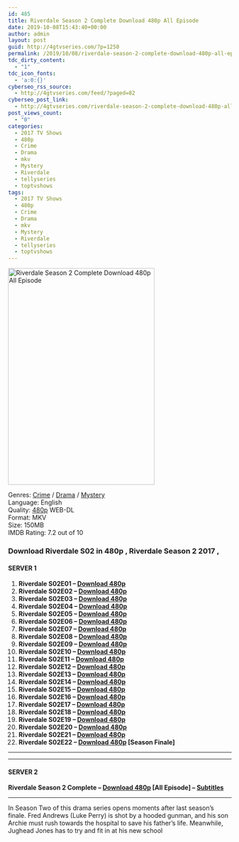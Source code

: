 ```yaml
---
id: 485
title: Riverdale Season 2 Complete Download 480p All Episode
date: 2019-10-08T15:43:40+00:00
author: admin
layout: post
guid: http://4gtvseries.com/?p=1250
permalink: /2019/10/08/riverdale-season-2-complete-download-480p-all-episode/
tdc_dirty_content:
  - "1"
tdc_icon_fonts:
  - 'a:0:{}'
cyberseo_rss_source:
  - http://4gtvseries.com/feed/?paged=82
cyberseo_post_link:
  - http://4gtvseries.com/riverdale-season-2-complete-download-480p-all-episode/
post_views_count:
  - "0"
categories:
  - 2017 TV Shows
  - 480p
  - Crime
  - Drama
  - mkv
  - Mystery
  - Riverdale
  - tellyseries
  - toptvshows
tags:
  - 2017 TV Shows
  - 480p
  - Crime
  - Drama
  - mkv
  - Mystery
  - Riverdale
  - tellyseries
  - toptvshows
---
```

<img loading="lazy" class="aligncenter" src="https://1.bp.blogspot.com/-kVlzfZEYP3A/XZyuWgGwkVI/AAAAAAAAAbM/CKbSreM7eD8p9hiDFh6PDGG0ZigSgiYUgCK4BGAYYCw/s1600/Riverdale%2BSeason%2B2.jpg" alt="Riverdale Season 2 Complete Download 480p All Episode" width="330" height="488" />

Genres: <a href="http://4gtvseries.com/tag/crime/" data-wpel-link="internal">Crime</a> /&nbsp;<a href="http://4gtvseries.com/tag/drama/" data-wpel-link="internal">Drama</a> / <a href="http://4gtvseries.com/tag/mystery/" data-wpel-link="internal">Mystery</a>  
Language: English  
Quality:&nbsp;<a href="http://4gtvseries.com/tag/480p/" data-wpel-link="internal">480p</a> WEB-DL  
Format: MKV  
Size: 150MB  
IMDB Rating: 7.2 out of 10

### **Download Riverdale S02 in 480p , Riverdale Season 2 2017 ,&nbsp;**

#### <span><strong>SERVER 1</strong></span>

  1. **Riverdale S02E01 – <a href="http://slink.dl480p.xyz/PNLCgp" data-wpel-link="external" target="_blank" rel="nofollow external noopener noreferrer" class="wpel-icon-left"><i class="wpel-icon fa fa-download" aria-hidden="true"></i>Download 480p</a>**
  2. **Riverdale S02E02 – <a href="http://slink.dl480p.xyz/5fw1S" data-wpel-link="external" target="_blank" rel="nofollow external noopener noreferrer" class="wpel-icon-left"><i class="wpel-icon fa fa-download" aria-hidden="true"></i>Download 480p</a>**
  3. **Riverdale S02E03 – <a href="http://slink.dl480p.xyz/OBjU4gu5" data-wpel-link="external" target="_blank" rel="nofollow external noopener noreferrer" class="wpel-icon-left"><i class="wpel-icon fa fa-download" aria-hidden="true"></i>Download 480p</a>**
  4. **Riverdale S02E04 – <a href="http://slink.dl480p.xyz/9p6vmg56" data-wpel-link="external" target="_blank" rel="nofollow external noopener noreferrer" class="wpel-icon-left"><i class="wpel-icon fa fa-download" aria-hidden="true"></i>Download 480p</a>**
  5. **Riverdale S02E05 – <a href="http://slink.dl480p.xyz/Kv8EAu" data-wpel-link="external" target="_blank" rel="nofollow external noopener noreferrer" class="wpel-icon-left"><i class="wpel-icon fa fa-download" aria-hidden="true"></i>Download 480p</a>**
  6. **Riverdale S02E06 – <a href="http://slink.dl480p.xyz/K78u" data-wpel-link="external" target="_blank" rel="nofollow external noopener noreferrer" class="wpel-icon-left"><i class="wpel-icon fa fa-download" aria-hidden="true"></i>Download 480p</a>**
  7. **Riverdale S02E07 – <a href="http://slink.dl480p.xyz/aNAAI" data-wpel-link="external" target="_blank" rel="nofollow external noopener noreferrer" class="wpel-icon-left"><i class="wpel-icon fa fa-download" aria-hidden="true"></i>Download 480p</a>**
  8. **Riverdale S02E08 – <a href="http://slink.dl480p.xyz/pRV6T" data-wpel-link="external" target="_blank" rel="nofollow external noopener noreferrer" class="wpel-icon-left"><i class="wpel-icon fa fa-download" aria-hidden="true"></i>Download 480p</a>**
  9. **Riverdale S02E09 – <a href="http://slink.dl480p.xyz/arcB" data-wpel-link="external" target="_blank" rel="nofollow external noopener noreferrer" class="wpel-icon-left"><i class="wpel-icon fa fa-download" aria-hidden="true"></i>Download 480p</a>**
 10. **Riverdale S02E10 – <a href="http://slink.dl480p.xyz/QU9tmEX" data-wpel-link="external" target="_blank" rel="nofollow external noopener noreferrer" class="wpel-icon-left"><i class="wpel-icon fa fa-download" aria-hidden="true"></i>Download 480p</a>**
 11. **Riverdale S02E11 – <a href="http://slink.dl480p.xyz/SFDZnRkd" data-wpel-link="external" target="_blank" rel="nofollow external noopener noreferrer" class="wpel-icon-left"><i class="wpel-icon fa fa-download" aria-hidden="true"></i>Download 480p</a>**
 12. **Riverdale S02E12 – <a href="http://slink.dl480p.xyz/XduqvI" data-wpel-link="external" target="_blank" rel="nofollow external noopener noreferrer" class="wpel-icon-left"><i class="wpel-icon fa fa-download" aria-hidden="true"></i>Download 480p</a>**
 13. **Riverdale S02E13 – <a href="http://slink.dl480p.xyz/ZAOuZZDY" data-wpel-link="external" target="_blank" rel="nofollow external noopener noreferrer" class="wpel-icon-left"><i class="wpel-icon fa fa-download" aria-hidden="true"></i>Download 480p</a>**
 14. **Riverdale S02E14 – <a href="http://slink.dl480p.xyz/zQ8aX7L2" data-wpel-link="external" target="_blank" rel="nofollow external noopener noreferrer" class="wpel-icon-left"><i class="wpel-icon fa fa-download" aria-hidden="true"></i>Download 480p</a>**
 15. **Riverdale S02E15 – <a href="http://slink.dl480p.xyz/Bik0" data-wpel-link="external" target="_blank" rel="nofollow external noopener noreferrer" class="wpel-icon-left"><i class="wpel-icon fa fa-download" aria-hidden="true"></i>Download 480p</a>**
 16. **Riverdale S02E16 – <a href="http://slink.dl480p.xyz/xoP2c8iJ" data-wpel-link="external" target="_blank" rel="nofollow external noopener noreferrer" class="wpel-icon-left"><i class="wpel-icon fa fa-download" aria-hidden="true"></i>Download 480p</a>**
 17. **Riverdale S02E17 – <a href="http://slink.dl480p.xyz/MOpeO7B" data-wpel-link="external" target="_blank" rel="nofollow external noopener noreferrer" class="wpel-icon-left"><i class="wpel-icon fa fa-download" aria-hidden="true"></i>Download 480p</a>**
 18. **Riverdale S02E18 – <a href="http://slink.dl480p.xyz/YOEAwc" data-wpel-link="external" target="_blank" rel="nofollow external noopener noreferrer" class="wpel-icon-left"><i class="wpel-icon fa fa-download" aria-hidden="true"></i>Download 480p</a>**
 19. **Riverdale S02E19 – <a href="http://slink.dl480p.xyz/OJIbYA" data-wpel-link="external" target="_blank" rel="nofollow external noopener noreferrer" class="wpel-icon-left"><i class="wpel-icon fa fa-download" aria-hidden="true"></i>Download 480p</a>**
 20. **Riverdale S02E20 – <a href="http://slink.dl480p.xyz/firJNHs" data-wpel-link="external" target="_blank" rel="nofollow external noopener noreferrer" class="wpel-icon-left"><i class="wpel-icon fa fa-download" aria-hidden="true"></i>Download 480p</a>**
 21. **Riverdale S02E21 – <a href="http://slink.dl480p.xyz/WML8iW" data-wpel-link="external" target="_blank" rel="nofollow external noopener noreferrer" class="wpel-icon-left"><i class="wpel-icon fa fa-download" aria-hidden="true"></i>Download 480p</a>**
 22. **Riverdale S02E22 – <a href="http://slink.dl480p.xyz/whCYyKaZ" data-wpel-link="external" target="_blank" rel="nofollow external noopener noreferrer" class="wpel-icon-left"><i class="wpel-icon fa fa-download" aria-hidden="true"></i>Download 480p</a> [Season Finale]**

* * *

* * *

#### <span><strong>SERVER 2</strong></span>

**Riverdale Season 2 Complete – <a href="http://dl480p.xyz/986/" data-wpel-link="external" target="_blank" rel="nofollow external noopener noreferrer" class="wpel-icon-left"><i class="wpel-icon fa fa-download" aria-hidden="true"></i>Download 480p</a> [All Episode] – <a href="https://subscene.com/subtitles/riverdale-second-season" data-wpel-link="external" target="_blank" rel="nofollow external noopener noreferrer" class="wpel-icon-left"><i class="wpel-icon fa fa-download" aria-hidden="true"></i>Subtitles</a>**

* * *

In Season Two of this drama series opens moments after last season’s finale. Fred Andrews (Luke Perry) is shot by a hooded gunman, and his son Archie must rush towards the hospital to save his father’s life. Meanwhile, Jughead Jones has to try and fit in at his new school

<div align="center">
</div>